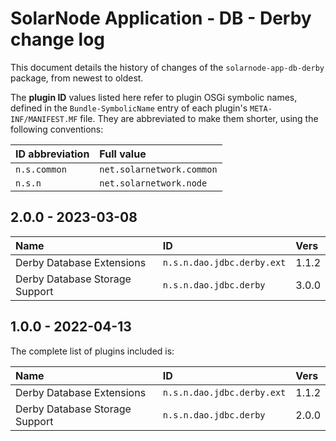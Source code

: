 # SolarNode Application - DB - Derby change log

This document details the history of changes of the `solarnode-app-db-derby` package, from newest to
oldest.

The **plugin ID** values listed here refer to plugin OSGi symbolic names, defined in the
`Bundle-SymbolicName` entry of each plugin's `META-INF/MANIFEST.MF` file. They are abbreviated to
make them shorter, using the following conventions:

| ID abbreviation | Full value                |
|:----------------|:--------------------------|
| `n.s.common`    | `net.solarnetwork.common` |
| `n.s.n`         | `net.solarnetwork.node`   |

## 2.0.0 - 2023-03-08

| Name                           | ID                         | Vers  |
|:-------------------------------|:---------------------------|:------|
| Derby Database Extensions      | `n.s.n.dao.jdbc.derby.ext` | 1.1.2 |
| Derby Database Storage Support | `n.s.n.dao.jdbc.derby`     | 3.0.0 |

## 1.0.0 - 2022-04-13

The complete list of plugins included is:

| Name                           | ID                         | Vers  |
|:-------------------------------|:---------------------------|:------|
| Derby Database Extensions      | `n.s.n.dao.jdbc.derby.ext` | 1.1.2 |
| Derby Database Storage Support | `n.s.n.dao.jdbc.derby`     | 2.0.0 |

